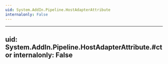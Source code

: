 ```yaml
---
uid: System.AddIn.Pipeline.HostAdapterAttribute
internalonly: False
---
```


---
uid: System.AddIn.Pipeline.HostAdapterAttribute.#ctor
internalonly: False
---
